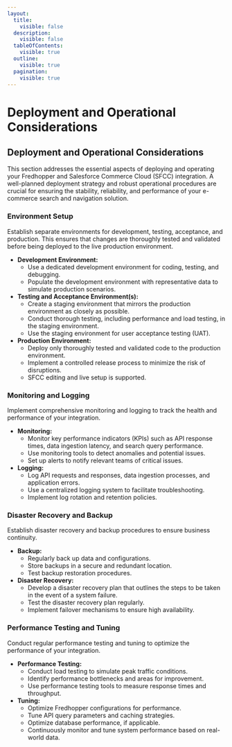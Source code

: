 ```yaml
---
layout:
  title:
    visible: false
  description:
    visible: false
  tableOfContents:
    visible: true
  outline:
    visible: true
  pagination:
    visible: true
---
```


# Deployment and Operational Considerations

## Deployment and Operational Considerations

This section addresses the essential aspects of deploying and operating your Fredhopper and Salesforce Commerce Cloud (SFCC) integration. A well-planned deployment strategy and robust operational procedures are crucial for ensuring the stability, reliability, and performance of your e-commerce search and navigation solution.

### Environment Setup

Establish separate environments for development, testing, acceptance, and production. This ensures that changes are thoroughly tested and validated before being deployed to the live production environment.

* **Development Environment:**
  * Use a dedicated development environment for coding, testing, and debugging.
  * Populate the development environment with representative data to simulate production scenarios.
* **Testing and Acceptance Environment(s):**
  * Create a staging environment that mirrors the production environment as closely as possible.
  * Conduct thorough testing, including performance and load testing, in the staging environment.
  * Use the staging environment for user acceptance testing (UAT).
* **Production Environment:**
  * Deploy only thoroughly tested and validated code to the production environment.
  * Implement a controlled release process to minimize the risk of disruptions.
  * SFCC editing and live setup is supported.

### Monitoring and Logging

Implement comprehensive monitoring and logging to track the health and performance of your integration.

* **Monitoring:**
  * Monitor key performance indicators (KPIs) such as API response times, data ingestion latency, and search query performance.
  * Use monitoring tools to detect anomalies and potential issues.
  * Set up alerts to notify relevant teams of critical issues.
* **Logging:**
  * Log API requests and responses, data ingestion processes, and application errors.
  * Use a centralized logging system to facilitate troubleshooting.
  * Implement log rotation and retention policies.

### Disaster Recovery and Backup

Establish disaster recovery and backup procedures to ensure business continuity.

* **Backup:**
  * Regularly back up data and configurations.
  * Store backups in a secure and redundant location.
  * Test backup restoration procedures.
* **Disaster Recovery:**
  * Develop a disaster recovery plan that outlines the steps to be taken in the event of a system failure.
  * Test the disaster recovery plan regularly.
  * Implement failover mechanisms to ensure high availability.

### Performance Testing and Tuning

Conduct regular performance testing and tuning to optimize the performance of your integration.

* **Performance Testing:**
  * Conduct load testing to simulate peak traffic conditions.
  * Identify performance bottlenecks and areas for improvement.
  * Use performance testing tools to measure response times and throughput.
* **Tuning:**
  * Optimize Fredhopper configurations for performance.
  * Tune API query parameters and caching strategies.
  * Optimize database performance, if applicable.
  * Continuously monitor and tune system performance based on real-world data.
